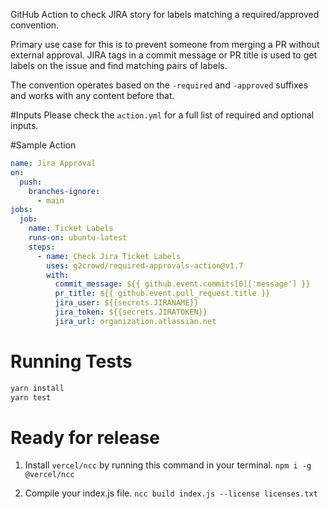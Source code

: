 GitHub Action to check JIRA story for labels matching a required/approved convention.

Primary use case for this is to prevent someone from merging a PR without external approval.
JIRA tags in a commit message or PR title is used to get labels on the issue and find matching pairs of labels.

The convention operates based on the `-required` and `-approved` suffixes and works with any content before that.

#Inputs
Please check the `action.yml` for a full list of required and optional inputs.

#Sample Action

```yaml
name: Jira Approval
on:
  push:
    branches-ignore:
      - main
jobs:
  job:
    name: Ticket Labels
    runs-on: ubuntu-latest
    steps:
      - name: Check Jira Ticket Labels
        uses: g2crowd/required-approvals-action@v1.7
        with:
          commit_message: ${{ github.event.commits[0]['message'] }}
          pr_title: ${{ github.event.pull_request.title }}
          jira_user: ${{secrets.JIRANAME}}
          jira_token: ${{secrets.JIRATOKEN}}
          jira_url: organization.atlassian.net
```

# Running Tests

```bash
yarn install
yarn test
```

# Ready for release

1. Install `vercel/ncc` by running this command in your terminal. `npm i -g @vercel/ncc`

2. Compile your index.js file. `ncc build index.js --license licenses.txt`
